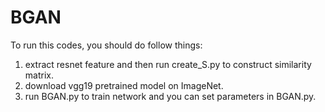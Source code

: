 # BGAN

To run this codes, you should do follow things:<p>
1. extract resnet feature and then run create_S.py to construct similarity matrix.
2. download vgg19 pretrained model on ImageNet.
3. run BGAN.py to train network and you can set parameters in BGAN.py.
